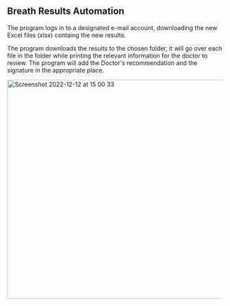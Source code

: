 ## Breath Results Automation ##

   The program logs in to a designated e-mail account, downloading the new Excel files (xlsx) containg the new results.
   
   The program downloads the results to the chosen folder, it will go over each file in the folder while printing the relevant information for the doctor to review.
   The program will add the Doctor's recommendation and the signature in the appropriate place.
   
  <img width="512" alt="Screenshot 2022-12-12 at 15 00 33" src="https://user-images.githubusercontent.com/95490556/207051588-cb3180e9-6063-40a4-be29-6403ca0c60f1.png">
